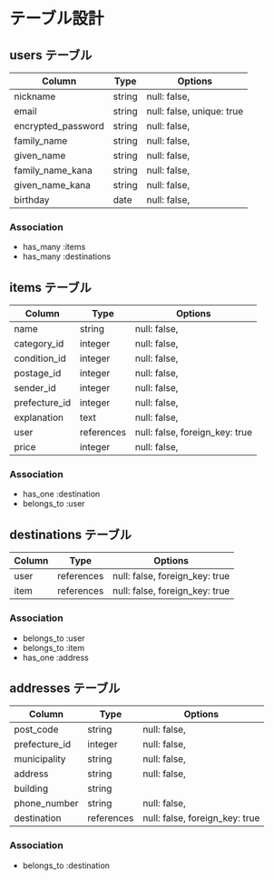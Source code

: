 # テーブル設計

## users テーブル

| Column             | Type   | Options                   |
| ------------------ | ------ | ------------------------- |
| nickname           | string | null: false,              |
| email              | string | null: false, unique: true |
| encrypted_password | string | null: false,              |
| family_name        | string | null: false,              |
| given_name         | string | null: false,              |
| family_name_kana   | string | null: false,              |
| given_name_kana    | string | null: false,              |
| birthday           | date   | null: false,              |

### Association

- has_many :items
- has_many :destinations

## items テーブル

| Column                   | Type       | Options                        |
| ------------------------ | ---------- | ------------------------------ |
| name                     | string     | null: false,                   |
| category_id              | integer    | null: false,                   |
| condition_id             | integer    | null: false,                   |
| postage_id               | integer    | null: false,                   |
| sender_id                | integer    | null: false,                   |
| prefecture_id            | integer    | null: false,                   |
| explanation              | text       | null: false,                   |
| user                     | references | null: false, foreign_key: true |
| price                    | integer    | null: false,                   |

### Association

- has_one :destination
- belongs_to :user

## destinations テーブル

| Column        | Type       | Options                        |
| ------------- | ---------- | ------------------------------ |
| user          | references | null: false, foreign_key: true |
| item          | references | null: false, foreign_key: true |

### Association

- belongs_to :user
- belongs_to :item
- has_one :address

## addresses テーブル

| Column         | Type       | Options                        |
| -------------- | ---------- | ------------------------------ |
| post_code      | string     | null: false,                   |
| prefecture_id  | integer    | null: false,                   |
| municipality   | string     | null: false,                   |
| address        | string     | null: false,                   |
| building       | string     |                                |
| phone_number   | string     | null: false,                   |
| destination    | references | null: false, foreign_key: true |

### Association

- belongs_to :destination